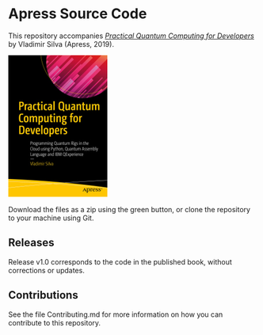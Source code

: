 # Apress Source Code

This repository accompanies [*Practical Quantum Computing for Developers*](https://www.apress.com/9781484242179) by Vladimir Silva (Apress, 2019).

[comment]: #cover
![Cover image](9781484242179.jpg)

Download the files as a zip using the green button, or clone the repository to your machine using Git.

## Releases

Release v1.0 corresponds to the code in the published book, without corrections or updates.

## Contributions

See the file Contributing.md for more information on how you can contribute to this repository.